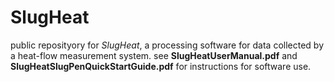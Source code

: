 # SlugHeat
public reposityory for *SlugHeat*, a processing software for data collected by a heat-flow measurement system. see **SlugHeatUserManual.pdf** and **SlugHeatSlugPenQuickStartGuide.pdf** for instructions for software use. 
